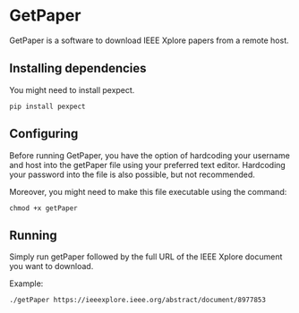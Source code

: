 # GetPaper
GetPaper is a software to download IEEE Xplore papers from a remote host.

## Installing dependencies

You might need to install pexpect.
```
pip install pexpect
```

## Configuring

Before running GetPaper, you have the option of hardcoding your username and host into the getPaper file using your preferred text editor. Hardcoding your password into the file is also possible, but not recommended. 

Moreover, you might need to make this file executable using the command:
```
chmod +x getPaper
```

## Running

Simply run getPaper followed by the full URL of the IEEE Xplore document you want to download.

Example:
```
./getPaper https://ieeexplore.ieee.org/abstract/document/8977853
```
